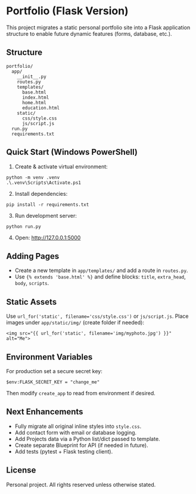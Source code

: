 # Portfolio (Flask Version)

This project migrates a static personal portfolio site into a Flask application structure to enable future dynamic features (forms, database, etc.).

## Structure
```
portfolio/
  app/
    __init__.py
    routes.py
    templates/
      base.html
      index.html
      home.html
      education.html
    static/
      css/style.css
      js/script.js
  run.py
  requirements.txt
```

## Quick Start (Windows PowerShell)
1. Create & activate virtual environment:
```
python -m venv .venv
.\.venv\Scripts\Activate.ps1
```
2. Install dependencies:
```
pip install -r requirements.txt
```
3. Run development server:
```
python run.py
```
4. Open: http://127.0.0.1:5000

## Adding Pages
- Create a new template in `app/templates/` and add a route in `routes.py`.
- Use `{% extends 'base.html' %}` and define blocks: `title`, `extra_head`, `body`, `scripts`.

## Static Assets
Use `url_for('static', filename='css/style.css')` or `js/script.js`. Place images under `app/static/img/` (create folder if needed):
```
<img src="{{ url_for('static', filename='img/myphoto.jpg') }}" alt="Me">
```

## Environment Variables
For production set a secure secret key:
```
$env:FLASK_SECRET_KEY = "change_me"
```
Then modify `create_app` to read from environment if desired.

## Next Enhancements
- Fully migrate all original inline styles into `style.css`.
- Add contact form with email or database logging.
- Add Projects data via a Python list/dict passed to template.
- Create separate Blueprint for API (if needed in future).
- Add tests (pytest + Flask testing client).

## License
Personal project. All rights reserved unless otherwise stated.
